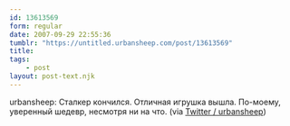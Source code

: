 ```yaml
---
id: 13613569
form: regular
date: 2007-09-29 22:55:36
tumblr: "https://untitled.urbansheep.com/post/13613569"
title:
tags:
    - post
layout: post-text.njk
---
```


<p>urbansheep: Сталкер кончился. Отличная игрушка вышла. По-моему, уверенный шедевр, несмотря ни на что. (via <a href="http://twitter.com/urbansheep/statuses/301640832">Twitter / urbansheep</a>)</p>


